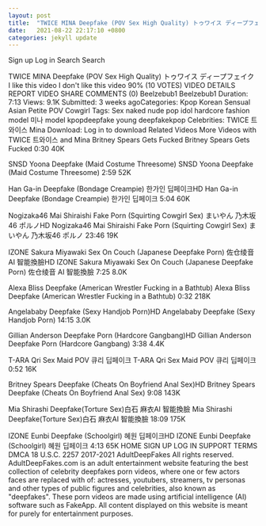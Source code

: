 ```yaml
---
layout: post
title:  "TWICE MINA Deepfake (POV Sex High Quality) トゥワイス ディープフェイク"
date:   2021-08-22 22:17:10 +0800
categories: jekyll update
---
```

Sign up
Log in
Search
Search

TWICE MINA Deepfake (POV Sex High Quality) トゥワイス ディープフェイク
I like this video
I don't like this video
90% (10 VOTES)
VIDEO DETAILS
REPORT VIDEO
SHARE
COMMENTS (0)
Beelzebub1
Beelzebub1
Duration: 7:13 Views: 9.1K Submitted: 3 weeks agoCategories: Kpop Korean Sensual Asian Petite POV Cowgirl Tags: Sex naked nude pop idol hardcore fashion model 미나 model kpopdeepfake young deepfakekpop Celebrities: TWICE 트와이스 Mina Download: Log in to download
Related Videos
More Videos with TWICE 트와이스 and Mina
Britney Spears Gets Fucked
Britney Spears Gets Fucked
0:30
40K
 
SNSD Yoona Deepfake (Maid Costume Threesome)
SNSD Yoona Deepfake (Maid Costume Threesome)
2:59
52K
 
Han Ga-in Deepfake (Bondage Creampie) 한가인 딥페이크HD
Han Ga-in Deepfake (Bondage Creampie) 한가인 딥페이크
5:04
60K
 
Nogizaka46 Mai Shiraishi Fake Porn (Squirting Cowgirl Sex) まいやん 乃木坂46 ポルノHD
Nogizaka46 Mai Shiraishi Fake Porn (Squirting Cowgirl Sex) まいやん 乃木坂46 ポルノ
23:46
19K
 
IZONE Sakura Miyawaki Sex On Couch (Japanese Deepfake Porn) 佐仓绫音 AI 智能換臉HD
IZONE Sakura Miyawaki Sex On Couch (Japanese Deepfake Porn) 佐仓绫音 AI 智能換臉
7:25
8.0K
 
Alexa Bliss Deepfake (American Wrestler Fucking in a Bathtub)
Alexa Bliss Deepfake (American Wrestler Fucking in a Bathtub)
0:32
218K
 
Angelababy Deepfake (Sexy Handjob Porn)HD
Angelababy Deepfake (Sexy Handjob Porn)
14:15
3.0K
 
Gillian Anderson Deepfake Porn (Hardcore Gangbang)HD
Gillian Anderson Deepfake Porn (Hardcore Gangbang)
3:38
4.4K
 
T-ARA Qri Sex Maid POV 큐리 딥페이크
T-ARA Qri Sex Maid POV 큐리 딥페이크
0:52
16K
 
Britney Spears Deepfake (Cheats On Boyfriend Anal Sex)HD
Britney Spears Deepfake (Cheats On Boyfriend Anal Sex)
9:08
143K
 
Mia Shirashi Deepfake(Torture Sex)白石 麻衣AI 智能換臉
Mia Shirashi Deepfake(Torture Sex)白石 麻衣AI 智能換臉
18:09
175K
 
IZONE Eunbi Deepfake (Schoolgirl) 혜원 딥페이크HD
IZONE Eunbi Deepfake (Schoolgirl) 혜원 딥페이크
4:13
65K
HOME
SIGN UP
LOG IN
SUPPORT
TERMS
DMCA
18 U.S.C. 2257
2017-2021
AdultDeepFakes
All rights reserved.
AdultDeepFakes.com is an adult entertainment website featuring the best collection of celebrity deepfakes porn videos, where one or few actors faces are replaced with of: actresses, youtubers, streamers, tv personas and other types of public figures and celebrities, also known as "deepfakes". These porn videos are made using artificial intelligence (AI) software such as FakeApp.
All content displayed on this website is meant for purely for entertainment purposes.
